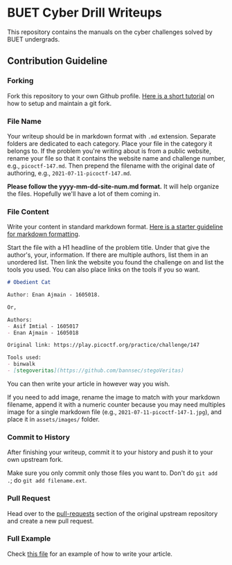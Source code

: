 # BUET Cyber Drill Writeups

This repository contains the manuals on the cyber challenges solved by BUET
undergrads.


## Contribution Guideline


### Forking

Fork this repository to your own Github profile. [Here is a short tutorial][2] on
how to setup and maintain a git fork.


### File Name

Your writeup should be in markdown format with `.md` extension. Separate folders
are dedicated to each category. Place your file in the category it belongs to.
If the problem you're writing about is from a public website, rename your file
so that it contains the website name and challenge number, e.g.,
`picoctf-147.md`. Then prepend the filename with the original date of authoring,
e.g., `2021-07-11-picoctf-147.md`.

**Please follow the yyyy-mm-dd-site-num.md format.** It will help organize the
files. Hopefully we'll have a lot of them coming in.


### File Content

Write your content in standard markdown format. [Here is a starter guideline for
markdown formatting][1].

Start the file with a H1 headline of the problem title. Under that give the
author's, your, information. If there are multiple authors, list them in an
unordered list. Then link the website you found the challenge on and list the
tools you used. You can also place links on the tools if you so want.

```markdown
# Obedient Cat

Author: Enan Ajmain - 1605018.

Or,

Authors:
- Asif Imtial - 1605017
- Enan Ajmain - 1605018

Original link: https://play.picoctf.org/practice/challenge/147

Tools used:
- binwalk
- [stegoveritas](https://github.com/bannsec/stegoVeritas)
```

You can then write your article in however way you wish.

If you need to add image, rename the image to match with your markdown filename,
append it with a numeric counter because you may need multiples image for a
single markdown file (e.g., `2021-07-11-picoctf-147-1.jpg`), and place it in
`assets/images/` folder.


### Commit to History

After finishing your writeup, commit it to your history and push it to your own
upstream fork.

Make sure you only commit only those files you want to. Don't do `git add .`; do
`git add filename.ext`.


### Pull Request

Head over to the [pull-requests][3] section of the original upstream repository
and create a new pull request.


### Full Example

Check [this file][5] for an example of how to write your article.



[1]: https://docs.github.com/en/github/writing-on-github/getting-started-with-writing-and-formatting-on-github/basic-writing-and-formatting-syntax
[2]: https://stefanbauer.me/articles/how-to-keep-your-git-fork-up-to-date
[3]: https://github.com/3N4N/BUETCyberDrill/pulls
[4]: https://github.com/3N4N
[5]: reverse_engineering/2021-07-11-picoctf-104.md
